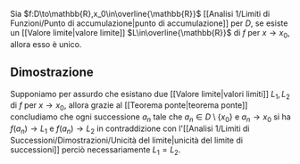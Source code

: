Sia $f:D\to\mathbb{R},x_0\in\overline{\mathbb{R}}$ [[Analisi 1/Limiti di Funzioni/Punto di accumulazione|punto di accumulazione]] per $D$, se esiste un [[Valore limite|valore limite]] $L\in\overline{\mathbb{R}}$ di $f$ per $x\to x_0$, allora esso è unico.

## Dimostrazione
Supponiamo per assurdo che esistano due [[Valore limite|valori limiti]] $L_1,L_2$ di $f$ per $x\to x_0$, allora grazie al [[Teorema ponte|teorema ponte]] concludiamo che ogni successione $a_n$ tale che $a_n\in D\setminus\{x_0\}$ e $a_n\to x_0$ si ha $f(a_n)\to L_1$ e $f(a_n)\to L_2$ in contraddizione con l'[[Analisi 1/Limiti di Successioni/Dimostrazioni/Unicità del limite|unicità del limite di successioni]] perciò necessariamente $L_1=L_2$.